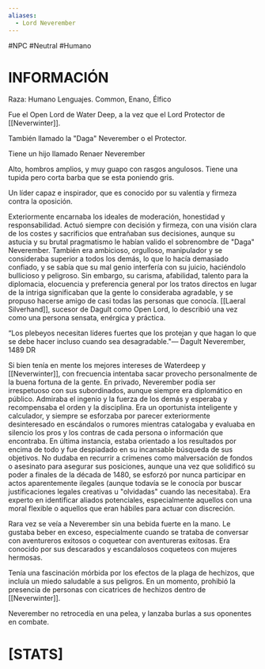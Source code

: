 ```yaml
---
aliases:
  - Lord Neverember
---
```

#NPC #Neutral  #Humano 
# INFORMACIÓN 
Raza: Humano
Lenguajes. Common, Enano, Élfico

Fue el Open Lord de Water Deep, a la vez que el Lord Protector de [[Neverwinter]].

También llamado la "Daga" Neverember o el Protector.

Tiene un hijo llamado Renaer Neverember

Alto, hombros amplios, y muy guapo con rasgos angulosos. Tiene una tupida pero corta barba que se esta poniendo gris.

Un líder capaz e inspirador, que es conocido por su valentía y firmeza contra la oposición. 

Exteriormente encarnaba los ideales de moderación, honestidad y responsabilidad. Actuó siempre con decisión y firmeza, con una visión clara de los costes y sacrificios que entrañaban sus decisiones, aunque su astucia y su brutal pragmatismo le habían valido el sobrenombre de "Daga" Neverember. También era ambicioso, orgulloso, manipulador y se consideraba superior a todos los demás, lo que lo hacía demasiado confiado, y se sabía que su mal genio interfería con su juicio, haciéndolo bullicioso y peligroso. Sin embargo, su carisma, afabilidad, talento para la diplomacia, elocuencia y preferencia general por los tratos directos en lugar de la intriga significaban que la gente lo consideraba agradable, y se propuso hacerse amigo de casi todas las personas que conocía. [[Laeral Silverhand]], sucesor de Dagult como Open Lord, lo describió una vez como una persona sensata, enérgica y práctica.

“Los plebeyos necesitan líderes fuertes que los protejan y que hagan lo que se debe hacer incluso cuando sea desagradable."— Dagult Neverember, 1489 DR

Si bien tenía en mente los mejores intereses de Waterdeep y [[Neverwinter]], con frecuencia intentaba sacar provecho personalmente de la buena fortuna de la gente. En privado, Neverember podía ser irrespetuoso con sus subordinados, aunque siempre era diplomático en público. Admiraba el ingenio y la fuerza de los demás y esperaba y recompensaba el orden y la disciplina. Era un oportunista inteligente y calculador, y siempre se esforzaba por parecer exteriormente desinteresado en escándalos o rumores mientras catalogaba y evaluaba en silencio los pros y los contras de cada persona o información que encontraba. En última instancia, estaba orientado a los resultados por encima de todo y fue despiadado en su incansable búsqueda de sus objetivos. No dudaba en recurrir a crímenes como malversación de fondos o asesinato para asegurar sus posiciones, aunque una vez que solidificó su poder a finales de la década de 1480, se esforzó por nunca participar en actos aparentemente ilegales (aunque todavía se le conocía por buscar justificaciones legales creativas u "olvidadas" cuando las necesitaba). Era experto en identificar aliados potenciales, especialmente aquellos con una moral flexible o aquellos que eran hábiles para actuar con discreción.

Rara vez se veía a Neverember sin una bebida fuerte en la mano. Le gustaba beber en exceso, especialmente cuando se trataba de conversar con aventureros exitosos o coquetear con aventureras exitosas. Era conocido por sus descarados y escandalosos coqueteos con mujeres hermosas.

Tenía una fascinación mórbida por los efectos de la plaga de hechizos, que incluía un miedo saludable a sus peligros. En un momento, prohibió la presencia de personas con cicatrices de hechizos dentro de [[Neverwinter]].

Neverember no retrocedía en una pelea, y lanzaba burlas a sus oponentes en combate.
# [STATS]